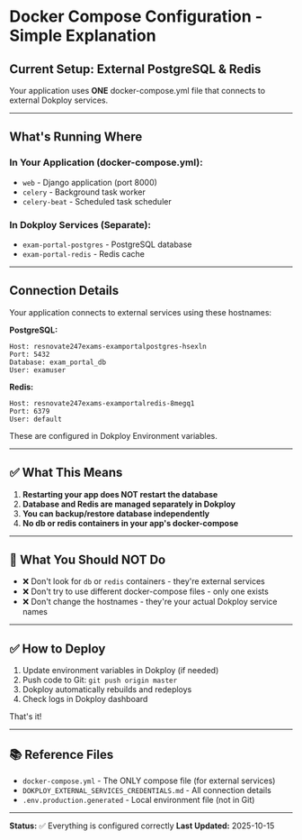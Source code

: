 # Docker Compose Configuration - Simple Explanation

## Current Setup: External PostgreSQL & Redis

Your application uses **ONE** docker-compose.yml file that connects to external Dokploy services.

---

## What's Running Where

### In Your Application (docker-compose.yml):
- `web` - Django application (port 8000)
- `celery` - Background task worker
- `celery-beat` - Scheduled task scheduler

### In Dokploy Services (Separate):
- `exam-portal-postgres` - PostgreSQL database
- `exam-portal-redis` - Redis cache

---

## Connection Details

Your application connects to external services using these hostnames:

**PostgreSQL:**
```
Host: resnovate247exams-examportalpostgres-hsexln
Port: 5432
Database: exam_portal_db
User: examuser
```

**Redis:**
```
Host: resnovate247exams-examportalredis-8megq1
Port: 6379
User: default
```

These are configured in Dokploy Environment variables.

---

## ✅ What This Means

1. **Restarting your app does NOT restart the database**
2. **Database and Redis are managed separately in Dokploy**
3. **You can backup/restore database independently**
4. **No db or redis containers in your app's docker-compose**

---

## 🚫 What You Should NOT Do

- ❌ Don't look for `db` or `redis` containers - they're external services
- ❌ Don't try to use different docker-compose files - only one exists
- ❌ Don't change the hostnames - they're your actual Dokploy service names

---

## ✅ How to Deploy

1. Update environment variables in Dokploy (if needed)
2. Push code to Git: `git push origin master`
3. Dokploy automatically rebuilds and redeploys
4. Check logs in Dokploy dashboard

That's it!

---

## 📚 Reference Files

- `docker-compose.yml` - The ONLY compose file (for external services)
- `DOKPLOY_EXTERNAL_SERVICES_CREDENTIALS.md` - All connection details
- `.env.production.generated` - Local environment file (not in Git)

---

**Status:** ✅ Everything is configured correctly
**Last Updated:** 2025-10-15
